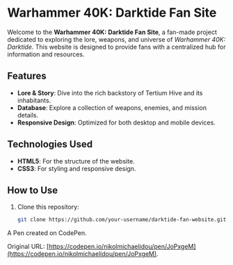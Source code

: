 # Warhammer 40K: Darktide Fan Site

Welcome to the **Warhammer 40K: Darktide Fan Site**, a fan-made project dedicated to exploring the lore, weapons, and universe of *Warhammer 40K: Darktide*. This website is designed to provide fans with a centralized hub for information and resources.

## Features

- **Lore & Story**: Dive into the rich backstory of Tertium Hive and its inhabitants.
- **Database**: Explore a collection of weapons, enemies, and mission details.
- **Responsive Design**: Optimized for both desktop and mobile devices.

## Technologies Used

- **HTML5**: For the structure of the website.
- **CSS3**: For styling and responsive design.

## How to Use

1. Clone this repository:
   ```bash
   git clone https://github.com/your-username/darktide-fan-website.git

A Pen created on CodePen.

Original URL: [https://codepen.io/nikolmichaelidou/pen/JoPxgeM](https://codepen.io/nikolmichaelidou/pen/JoPxgeM).

